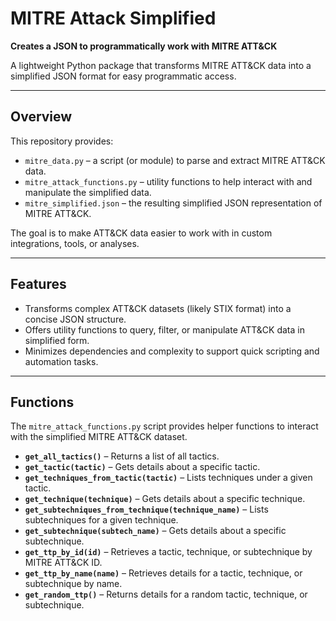 # MITRE Attack Simplified

**Creates a JSON to programmatically work with MITRE ATT&CK**

A lightweight Python package that transforms MITRE ATT&CK data into a simplified JSON format for easy programmatic access.

---

## Overview

This repository provides:
- `mitre_data.py` – a script (or module) to parse and extract MITRE ATT&CK data.
- `mitre_attack_functions.py` – utility functions to help interact with and manipulate the simplified data.
- `mitre_simplified.json` – the resulting simplified JSON representation of MITRE ATT&CK.

The goal is to make ATT&CK data easier to work with in custom integrations, tools, or analyses.

---

## Features

- Transforms complex ATT&CK datasets (likely STIX format) into a concise JSON structure.
- Offers utility functions to query, filter, or manipulate ATT&CK data in simplified form.
- Minimizes dependencies and complexity to support quick scripting and automation tasks.

---

## Functions

The `mitre_attack_functions.py` script provides helper functions to interact with the simplified MITRE ATT&CK dataset.

- **`get_all_tactics()`** – Returns a list of all tactics.
- **`get_tactic(tactic)`** – Gets details about a specific tactic.
- **`get_techniques_from_tactic(tactic)`** – Lists techniques under a given tactic.
- **`get_technique(technique)`** – Gets details about a specific technique.
- **`get_subtechniques_from_technique(technique_name)`** – Lists subtechniques for a given technique.
- **`get_subtechnique(subtech_name)`** – Gets details about a specific subtechnique.
- **`get_ttp_by_id(id)`** – Retrieves a tactic, technique, or subtechnique by MITRE ATT&CK ID.
- **`get_ttp_by_name(name)`** – Retrieves details for a tactic, technique, or subtechnique by name.
- **`get_random_ttp()`** – Returns details for a random tactic, technique, or subtechnique.




